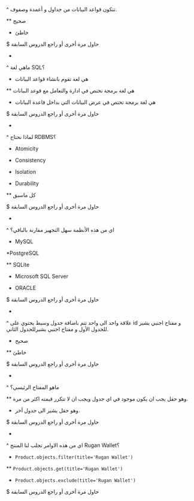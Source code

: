  ^ تتكون قواعد البيانات من جداول و أعمدة وصفوف.

** صحيح
* خاطئ

$ حاول مرة أخرى أو راجع الدروس السابقة

-

^ ماهي لغة SQL؟

* هي لغة تقوم بانشاء قواعد البيانات

** هي لغة برمجة تختص في ادارة والتعامل مع قوعد البيانات

* هي لغة برمجة تختص في عرض البيانات التي بداخل قاعدة البيانات

$ حاول مرة أخرى أو راجع الدروس السابقة

-

^ لماذا نحتاج RDBMS؟

* Atomicity

* Consistency

* Isolation

* Durability

** كل ماسبق

$ حاول مرة أخرى أو راجع الدروس السابقة

-

^ اي من هذه الأنظمة سهل التجهيز مقارنة بالباقي؟

* MySQL

*PostgreSQL

** SQLite

* Microsoft SQL Server

* ORACLE

$ حاول مرة أخرى أو راجع الدروس السابقة

-

^ علاقة واحد الى واحد تتم باضافة جدول وسيط يحتوي على id و مفتاح اجنبي يشير للجدول الأول و مفتاح اجنبي يشيرللجدول الثاني.

* صحيح

** خاطئ

$ حاول مرة أخرى أو راجع الدروس السابقة

-

^ ماهو المفتاح الرئيسي؟

** وهو حقل يجب ان يكون موجود في اي جدول ويجب ان لا تتكرر قيمته اكثر من مرة.

* وهو حقل يشير الى جدول أخر.

$ حاول مرة أخرى أو راجع الدروس السابقة

-

 ^ اي من هذه الاوامر تجلب لنا المنتج Rugan Wallet؟

* `Product.objects.filter(title='Rugan Wallet')`

** `Product.objects.get(title='Rugan Wallet')`

* `Product.objects.exclude(title='Rugan Wallet')`

$ حاول مرة أخرى أو راجع الدروس السابقة